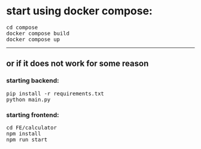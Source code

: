 # start using docker compose:
<pre>
cd compose
docker compose build
docker compose up
</pre>
----
## or if it does not work for some reason
### starting backend:
<pre>
pip install -r requirements.txt
python main.py
</pre>

### starting frontend:
<pre>
cd FE/calculator
npm install
npm run start
</pre>

